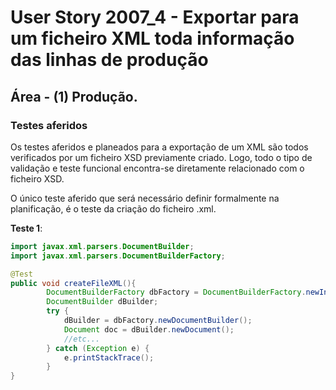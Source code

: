 # User Story 2007_4 - Exportar para um ficheiro XML toda informação das linhas de produção

## Área - (1) Produção.

### Testes aferidos

Os testes aferidos e planeados para a exportação de um XML são todos verificados por um ficheiro XSD previamente criado. Logo, todo o tipo de validação e teste funcional encontra-se diretamente relacionado com o ficheiro XSD. 

O único teste aferido que será necessário definir formalmente na planificação, é o teste da criação do ficheiro .xml.

**Teste 1**: 

```java
import javax.xml.parsers.DocumentBuilder;
import javax.xml.parsers.DocumentBuilderFactory;	

@Test
public void createFileXML(){
		DocumentBuilderFactory dbFactory = DocumentBuilderFactory.newInstance();
        DocumentBuilder dBuilder;
        try {
            dBuilder = dbFactory.newDocumentBuilder();
            Document doc = dBuilder.newDocument();
            //etc...
        } catch (Exception e) {
            e.printStackTrace();
        }
}
```

